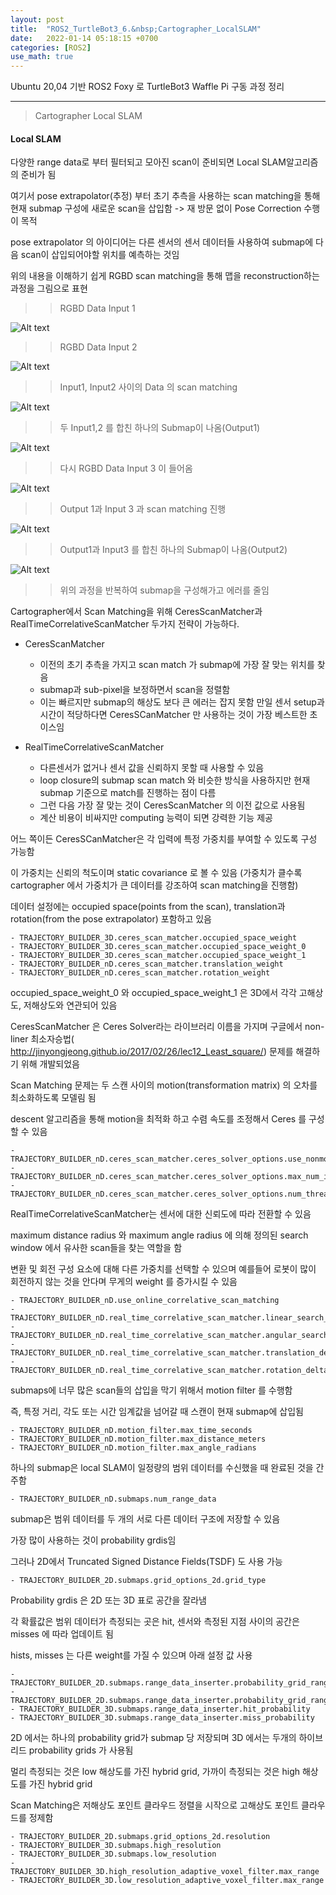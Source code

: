 ```yaml
---
layout: post
title:  "ROS2_TurtleBot3_6.&nbsp;Cartographer_LocalSLAM"
date:   2022-01-14 05:18:15 +0700
categories: [ROS2]
use_math: true
---
```


Ubuntu 20,04 기반 ROS2 Foxy 로 TurtleBot3 Waffle Pi 구동 과정 정리

---

> Cartographer Local SLAM

#### Local SLAM

다양한 range data로 부터 필터되고 모아진 scan이 준비되면 Local SLAM알고리즘의 준비가 됨

여기서 pose extrapolator(추정) 부터 초기 추측을 사용하는 scan matching을 통해 현재 submap 구성에 새로운 scan을 삽입함
-> 재 방문 없이 Pose Correction 수행이 목적

pose extrapolator 의 아이디어는 다른 센서의 센서 데이터들 사용하여 submap에 다음 scan이 삽입되어야할 위치를 예측하는 것임

위의 내용을 이해하기 쉽게 RGBD scan matching을 통해 맵을 reconstruction하는 과정을 그림으로 표현

>> RGBD Data Input 1 
 
 ![Alt text](http://leesangwon0114.github.io/static/img/ROS2/5.7.png)

>> RGBD Data Input 2

![Alt text](http://leesangwon0114.github.io/static/img/ROS2/5.8.png)

>> Input1, Input2 사이의 Data 의 scan matching

![Alt text](http://leesangwon0114.github.io/static/img/ROS2/5.9.png)

>> 두 Input1,2 를 합친 하나의 Submap이 나옴(Output1)

![Alt text](http://leesangwon0114.github.io/static/img/ROS2/5.10.png)

>> 다시 RGBD Data Input 3 이 들어옴

![Alt text](http://leesangwon0114.github.io/static/img/ROS2/5.11.png)

>> Output 1과 Input 3 과 scan matching 진행

![Alt text](http://leesangwon0114.github.io/static/img/ROS2/5.12.png)

>> Output1과 Input3 를 합친 하나의 Submap이 나옴(Output2)

![Alt text](http://leesangwon0114.github.io/static/img/ROS2/5.13.png)

>> 위의 과정을 반복하여 submap을 구성해가고 에러를 줄임

Cartographer에서 Scan Matching을 위해 CeresScanMatcher과 RealTimeCorrelativeScanMatcher 두가지 전략이 가능하다.

- CeresScanMatcher
    - 이전의 초기 추측을 가지고 scan match 가 submap에 가장 잘 맞는 위치를 찾음
    - submap과 sub-pixel을 보정하면서 scan을 정렬함
    - 이는 빠르지만 submap의 해상도 보다 큰 에러는 잡지 못함
    만일 센서 setup과 시간이 적당하다면 CeresSCanMatcher 만 사용하는 것이 가장 베스트한 초이스임

- RealTimeCorrelativeScanMatcher
    - 다른센서가 없거나 센서 값을 신뢰하지 못할 때 사용할 수 있음
    - loop closure의 submap scan match 와 비슷한 방식을 사용하지만 현재 submap 기준으로 match를 진행하는 점이 다름
    - 그런 다음 가장 잘 맞는 것이 CeresScanMatcher 의 이전 값으로 사용됨
    - 계산 비용이 비싸지만 computing 능력이 되면 강력한 기능 제공

어느 쪽이든 CeresSCanMatcher은 각 입력에 특정 가중치를 부여할 수 있도록 구성 가능함

이 가중치는 신뢰의 척도이며 static covariance 로 볼 수 있음
(가중치가 클수록 cartographer 에서 가중치가 큰 데이터를 강조하여 scan matching을 진행함)

데이터 설정에는 occupied space(points from the scan), translation과 rotation(from the pose extrapolator) 포함하고 있음

    - TRAJECTORY_BUILDER_3D.ceres_scan_matcher.occupied_space_weight
    - TRAJECTORY_BUILDER_3D.ceres_scan_matcher.occupied_space_weight_0
    - TRAJECTORY_BUILDER_3D.ceres_scan_matcher.occupied_space_weight_1
    - TRAJECTORY_BUILDER_nD.ceres_scan_matcher.translation_weight
    - TRAJECTORY_BUILDER_nD.ceres_scan_matcher.rotation_weight

occupied_space_weight_0 와 occupied_space_weight_1 은 3D에서 각각 고해상도, 저해상도와 연관되어 있음

CeresScanMatcher 은 Ceres Solver라는 라이브러리 이름을 가지며 구글에서 non-liner 최소자승법( http://jinyongjeong.github.io/2017/02/26/lec12_Least_square/) 문제를 해결하기 위해 개발되었음

Scan Matching 문제는 두 스캔 사이의 motion(transformation matrix) 의 오차를 최소화하도록 모델림 됨

descent 알고리즘을 통해 motion을 최적화 하고 수렴 속도를 조정해서 Ceres 를 구성할 수 있음

    - TRAJECTORY_BUILDER_nD.ceres_scan_matcher.ceres_solver_options.use_nonmonotonic_steps
    - TRAJECTORY_BUILDER_nD.ceres_scan_matcher.ceres_solver_options.max_num_iterations
    - TRAJECTORY_BUILDER_nD.ceres_scan_matcher.ceres_solver_options.num_threads

RealTimeCorrelativeScanMatcher는 센서에 대한 신뢰도에 따라 전환할 수 있음

maximum distance radius 와 maximum angle radius 에 의해 정의된 search window 에서 유사한 scan들을 찾는 역할을 함

변환 및 회전 구성 요소에 대해 다른 가중치를 선택할 수 있으며 예를들어 로봇이 많이 회전하지 않는 것을 안다며 무게의 weight 를 증가시킬 수 있음

    - TRAJECTORY_BUILDER_nD.use_online_correlative_scan_matching
    - TRAJECTORY_BUILDER_nD.real_time_correlative_scan_matcher.linear_search_window
    - TRAJECTORY_BUILDER_nD.real_time_correlative_scan_matcher.angular_search_window
    - TRAJECTORY_BUILDER_nD.real_time_correlative_scan_matcher.translation_delta_cost_weight
    - TRAJECTORY_BUILDER_nD.real_time_correlative_scan_matcher.rotation_delta_cost_weight

submaps에 너무 많은 scan들의 삽입을 막기 위해서 motion filter 를 수행함

즉, 특정 거리, 각도 또는 시간 임계값을 넘어갈 때 스캔이 현재 submap에 삽입됨

    - TRAJECTORY_BUILDER_nD.motion_filter.max_time_seconds
    - TRAJECTORY_BUILDER_nD.motion_filter.max_distance_meters
    - TRAJECTORY_BUILDER_nD.motion_filter.max_angle_radians

하나의 submap은 local SLAM이 일정량의 범위 데이터를 수신했을 때 완료된 것을 간주함

    - TRAJECTORY_BUILDER_nD.submaps.num_range_data

submap은 범위 데이터를 두 개의 서로 다른 데이터 구조에 저장할 수 있음

가장 많이 사용하는 것이 probability grdis임

그러나 2D에서 Truncated Signed Distance Fields(TSDF) 도 사용 가능

    - TRAJECTORY_BUILDER_2D.submaps.grid_options_2d.grid_type

Probability grdis 은 2D 또는 3D 표로 공간을 잘라냄

각 확률값은 범위 데이터가 측정되는 곳은 hit, 센서와 측정된 지점 사이의 공간은 misses 에 따라 업데이트 됨

hists, misses 는 다른 weight를 가질 수 있으며 아래 설정 값 사용

    - TRAJECTORY_BUILDER_2D.submaps.range_data_inserter.probability_grid_range_data_inserter.hit_probability
    - TRAJECTORY_BUILDER_2D.submaps.range_data_inserter.probability_grid_range_data_inserter.miss_probability
    - TRAJECTORY_BUILDER_3D.submaps.range_data_inserter.hit_probability
    - TRAJECTORY_BUILDER_3D.submaps.range_data_inserter.miss_probability

2D 에서는 하나의 probability grid가 submap 당 저장되며 3D 에서는 두개의 하이브리드 probability grids 가 사용됨

멀리 측정되는 것은 low 해상도를 가진 hybrid grid, 가까이 측정되는 것은 high 해상도를 가진 hybrid grid

Scan Matching은 저해상도 포인트 클라우드 정렬을 시작으로 고해상도 포인트 클라우드를 정제함

    - TRAJECTORY_BUILDER_2D.submaps.grid_options_2d.resolution
    - TRAJECTORY_BUILDER_3D.submaps.high_resolution
    - TRAJECTORY_BUILDER_3D.submaps.low_resolution
    - TRAJECTORY_BUILDER_3D.high_resolution_adaptive_voxel_filter.max_range
    - TRAJECTORY_BUILDER_3D.low_resolution_adaptive_voxel_filter.max_range
